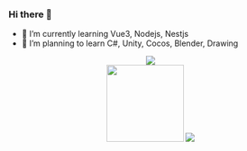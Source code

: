 ### Hi there 👋

- 🌱 I’m currently learning Vue3, Nodejs, Nestjs
- 👯 I’m planning to learn C#, Unity, Cocos, Blender, Drawing
<div align="center"> <img src="https://activity-graph.herokuapp.com/graph?username=KaiSeiCo&theme=xcode" /> </div>
<div align="center"> <img height="137px" src="https://github-readme-stats.vercel.app/api?username=KaiSeiCo&hide_title=true&hide_border=true&show_icons=trueline_height=21&text_color=000&icon_color=000&bg_color=0,ea6161,ffc64d,fffc4d,52fa5a&theme=graywhite" /> <img src="https://github-readme-stats.vercel.app/api/top-langs/?username=KaiSeiCo&hide_title=true&hide_border=true&layout=compact&langs_count=6&text_color=000&icon_color=fff&bg_color=0,52fa5a,4dfcff,c64dff&theme=graywhite" /> </div>
